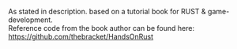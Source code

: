 As stated in description. based on a tutorial book for RUST & game-development.<br>
Reference code from the book author can be found here:
https://github.com/thebracket/HandsOnRust